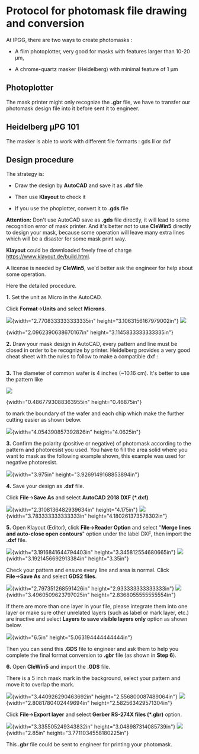 # Protocol for photomask file drawing and conversion



At IPGG, there are two ways to create photomasks : 

- A film photoplotter, very good for masks with features larger than 10-20 µm,

- A chrome-quartz masker (Heidelberg) with minimal feature of 1 µm



## Photoplotter

The mask printer might only recognize the **.gbr** file, we have to
transfer our photomask design file into it before sent it to engineer.

## Heidelberg µPG 101

The masker is able to work with different file formarts : gds II or dxf



## Design procedure

The strategy is:



- Draw the design by **AutoCAD** and save it as **.dxf** file 

- Then use **Klayout**  to check it 

- If you use the phoplotter, convert it to  **.gds** file



**Attention:** Don't use AutoCAD save as **.gds** file directly, it will
lead to some recognition error of mask printer. And it\'s better not to
use **CleWin5** directly to design your mask, because some operation
will leave many extra lines which will be a disaster for some mask print
way.



**Klayout** could be downloaded freely free of charge
<https://www.klayout.de/build.html>. 

A license is needed by **CleWin5**, we'd better ask the engineer for help about some operation.



Here the detailed procedure.

**1.** Set the unit as Micro in the AutoCAD.

Click **Format**→**Units** and select **Microns**.

![](.//media/image1.png){width="2.7708333333333335in"
height="3.1063156167979002in"}
![](.//media/image2.png)

{width="2.0962390638670167in"
height="3.1145833333333335in"}



**2.** Draw your mask design in AutoCAD, every pattern and line must be
closed in order to be recognize by printer. Heidelberg provides a very good cheat sheet with the rules to follow to make a compatible dxf : 





<img title="" src=".//media/dxf_Rules.png" alt="" data-align="inline">



**3.** The diameter of common wafer
is 4 inches (\~10.16 cm). It's better to use the pattern like


![](.//media/image3.png)

{width="0.4867793088363955in"
height="0.46875in"} 

to mark the boundary of the wafer and each chip
which make the further cutting easier as shown below.

![](.//media/image4.png){width="4.054390857392826in" height="4.0625in"}

**3.** Confirm the polarity (positive or negative) of photomask
according to the pattern and photoresist you used. You have to fill the
area solid where you want to mask as the following example shown, this
example was used for negative photoresist.

![](.//media/image5.png){width="3.975in" height="3.9269149168853894in"}

**4.** Save your design as **.dxf** file.

Click **File**→**Save As** and select **AutoCAD 2018 DXF (\*.dxf)**.

![](.//media/image6.png){width="2.3108136482939634in" height="4.175in"}
![](.//media/image7.png){width="3.783333333333333in"
height="4.180261373578302in"}

**5.** Open Klayout (Editor), click **File→Reader Option** and select
\"**Merge lines and auto-close open contours**\" option under the label
DXF, then import the **.dxf** file.

![](.//media/image8.png){width="3.1916841644794403in"
height="3.345812554680665in"}
![](.//media/image9.png){width="3.1921456692913384in" height="3.35in"}

Check your pattern and ensure every line and area is normal. Click
**File**→**Save As** and select **GDS2 files**.

![](.//media/image10.png){width="2.797351268591426in"
height="2.933333333333333in"}
![](.//media/image11.png){width="3.4960509623797025in"
height="2.8368055555555554in"}

If there are more than one layer in your file, please integrate them
into one layer or make sure other unrelated layers (such as label or
mark layer, etc.) are inactive and select **Layers to save visible
layers only** option as shown below.

![](.//media/image12.png){width="6.5in" height="5.063194444444444in"}

Then you can send this **.GDS** file to engineer and ask them to help
you complete the final format conversion to **.gbr** file (as shown in
**Step 6**).

**6.** Open **CleWin5** and import the **.GDS** file.

There is a 5 inch mask mark in the background, select your pattern and
move it to overlap the mark.

![](.//media/image13.png){width="3.440926290463692in"
height="2.556800087489064in"}
![](.//media/image14.png){width="2.8081780402449694in"
height="2.582563429571304in"}

Click **File**→**Export layer** and select **Gerber RS-274X files
(\*.gbr)** option.

![](.//media/image15.png){width="3.335505249343832in"
height="3.048987314085739in"} ![](.//media/image16.png){width="2.85in"
height="3.7711034558180225in"}

This **.gbr** file could be sent to engineer for printing your
photomask.
